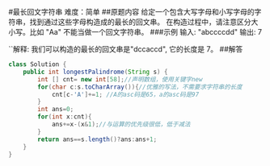 #最长回文字符串
难度：简单
##原题内容
给定一个包含大写字母和小写字母的字符串，找到通过这些字母构造成的最长的回文串。
在构造过程中，请注意区分大小写。比如 "Aa" 不能当做一个回文字符串。
###示例
输入:
"abccccdd"
输出:
7

``解释:
我们可以构造的最长的回文串是"dccaccd", 它的长度是 7。
##解答

```Java
class Solution {
    public int longestPalindrome(String s) {
        int [] cnt= new int[58];//声明数组，使用关键字new
        for(char c:s.toCharArray()){//优雅的写法，不需要求字符串的长度
            cnt[c-'A']+=1; //A的asc码是65，a的asc码是97
        }
        int ans=0;
        for(int x:cnt){
            ans+=x-(x&1);//与运算的优先级很低，低于减法
        }
        return ans==s.length()?ans:ans+1;
    }
}
```

	
